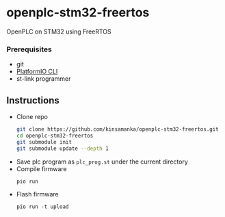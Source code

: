 # openplc-stm32-freertos
OpenPLC on STM32 using FreeRTOS

### Prerequisites
- git
- [PlatformIO CLI](https://docs.platformio.org/en/latest/core/installation/index.html)
- st-link programmer

## Instructions
- Clone repo
   ``` bash
   git clone https://github.com/kinsamanka/openplc-stm32-freertos.git
   cd openplc-stm32-freertos
   git submodule init
   git submodule update --depth 1
   ```
- Save plc program as `plc_prog.st` under the current directory
- Compile firmware
   ```
   pio run
   ```
- Flash firmware
   ```
   pio run -t upload
   ```
